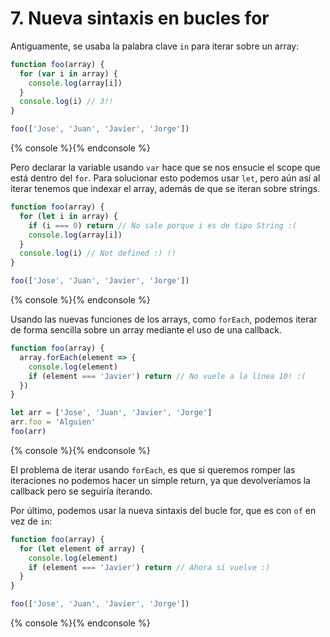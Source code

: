 # 7. Nueva sintaxis en bucles for

Antiguamente, se usaba la palabra clave `in` para iterar sobre un array:

```JavaScript
function foo(array) {
  for (var i in array) {
    console.log(array[i])
  }
  console.log(i) // 3!!
}

foo(['Jose', 'Juan', 'Javier', 'Jorge'])
```

{% console %}{% endconsole %}

Pero declarar la variable usando `var` hace que se nos ensucie el scope que está dentro del `for`. Para solucionar esto podemos usar `let`, pero aún así al iterar tenemos que indexar el array, además de que se iteran sobre strings.

```JavaScript
function foo(array) {
  for (let i in array) {
    if (i === 0) return // No sale porque i es de tipo String :(
    console.log(array[i])
  }
  console.log(i) // Not defined :) !!
}

foo(['Jose', 'Juan', 'Javier', 'Jorge'])
```

{% console %}{% endconsole %}

Usando las nuevas funciones de los arrays, como `forEach`, podemos iterar de forma sencilla sobre un array mediante el uso de una callback.

```JavaScript
function foo(array) {
  array.forEach(element => {
    console.log(element)
    if (element === 'Javier') return // No vuele a la línea 10! :(
  })
}

let arr = ['Jose', 'Juan', 'Javier', 'Jorge']
arr.foo = 'Alguien'
foo(arr)
```

{% console %}{% endconsole %}

El problema de iterar usando `forEach`, es que si queremos romper las iteraciones no podemos hacer un simple return, ya que devolveríamos la callback pero se seguiría iterando.

Por último, podemos usar la nueva sintaxis del bucle for, que es con `of` en vez de `in`:

```JavaScript
function foo(array) {
  for (let element of array) {
    console.log(element)
    if (element === 'Javier') return // Ahora sí vuelve :)
  }
}

foo(['Jose', 'Juan', 'Javier', 'Jorge'])
```

{% console %}{% endconsole %}
